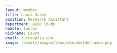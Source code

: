 ```yaml
---
layout: member
title: Laura Ucros
position: Research Assistant
department: ABCD Study
handle: lucros
nickname: Laura
email: lucros@fiu.edu
image: /assets/images/team/placeholder-user.png
---
```

